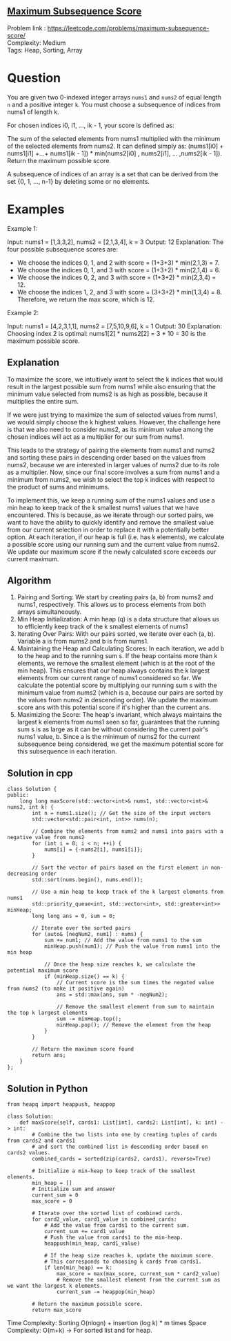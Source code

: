 ## [Maximum Subsequence Score](https://leetcode.com/problems/maximum-subsequence-score/)

Problem link : https://leetcode.com/problems/maximum-subsequence-score/ <br>
Complexity: Medium <br>
Tags: Heap, Sorting, Array <br>


# Question

You are given two 0-indexed integer arrays `nums1` and `nums2` of equal length `n` and a positive integer `k`. You must choose a subsequence of indices from nums1 of length k.

For chosen indices i0, i1, ..., ik - 1, your score is defined as:

The sum of the selected elements from nums1 multiplied with the minimum of the selected elements from nums2.
It can defined simply as: (nums1[i0] + nums1[i1] +...+ nums1[ik - 1]) * min(nums2[i0] , nums2[i1], ... ,nums2[ik - 1]).
Return the maximum possible score.

A subsequence of indices of an array is a set that can be derived from the set {0, 1, ..., n-1} by deleting some or no elements.
 
# Examples

Example 1:

Input: nums1 = [1,3,3,2], nums2 = [2,1,3,4], k = 3
Output: 12
Explanation: 
The four possible subsequence scores are:
- We choose the indices 0, 1, and 2 with score = (1+3+3) * min(2,1,3) = 7.
- We choose the indices 0, 1, and 3 with score = (1+3+2) * min(2,1,4) = 6. 
- We choose the indices 0, 2, and 3 with score = (1+3+2) * min(2,3,4) = 12. 
- We choose the indices 1, 2, and 3 with score = (3+3+2) * min(1,3,4) = 8.
Therefore, we return the max score, which is 12.

Example 2:

Input: nums1 = [4,2,3,1,1], nums2 = [7,5,10,9,6], k = 1
Output: 30
Explanation: 
Choosing index 2 is optimal: nums1[2] * nums2[2] = 3 * 10 = 30 is the maximum possible score.

## Explanation

To maximize the score, we intuitively want to select the k indices that would result in the largest possible sum from nums1 while also ensuring that the minimum value selected from nums2 is as high as possible, because it multiplies the entire sum.

If we were just trying to maximize the sum of selected values from nums1, we would simply choose the k highest values. However, the challenge here is that we also need to consider nums2, as its minimum value among the chosen indices will act as a multiplier for our sum from nums1.

This leads to the strategy of pairing the elements from nums1 and nums2 and sorting these pairs in descending order based on the values from nums2, because we are interested in larger values of nums2 due to its role as a multiplier. Now, since our final score involves a sum from nums1 and a minimum from nums2, we wish to select the top k indices with respect to the product of sums and minimums.

To implement this, we keep a running sum of the nums1 values and use a min heap to keep track of the k smallest nums1 values that we have encountered. This is because, as we iterate through our sorted pairs, we want to have the ability to quickly identify and remove the smallest value from our current selection in order to replace it with a potentially better option. At each iteration, if our heap is full (i.e. has k elements), we calculate a possible score using our running sum and the current value from nums2. We update our maximum score if the newly calculated score exceeds our current maximum.

## Algorithm

1. Pairing and Sorting: We start by creating pairs (a, b) from nums2 and nums1, respectively. This allows us to process elements from both arrays simultaneously.
2. Min Heap Initialization: A min heap (q) is a data structure that allows us to efficiently keep track of the k smallest elements of nums1
3. Iterating Over Pairs: With our pairs sorted, we iterate over each (a, b). Variable a is from nums2 and b is from nums1.
4. Maintaining the Heap and Calculating Scores: In each iteration, we add b to the heap and to the running sum s. If the heap contains more than k elements, we remove the smallest element (which is at the root of the min heap). This ensures that our heap always contains the k largest elements from our current range of nums1 considered so far. We calculate the potential score by multiplying our running sum s with the minimum value from nums2 (which is a, because our pairs are sorted by the values from nums2 in descending order). We update the maximum score ans with this potential score if it's higher than the current ans.
5. Maximizing the Score: The heap's invariant, which always maintains the largest k elements from nums1 seen so far, guarantees that the running sum s is as large as it can be without considering the current pair's nums1 value, b. Since a is the minimum of nums2 for the current subsequence being considered, we get the maximum potential score for this subsequence in each iteration. 


## Solution in cpp
```
class Solution {
public:
    long long maxScore(std::vector<int>& nums1, std::vector<int>& nums2, int k) {
        int n = nums1.size(); // Get the size of the input vectors
        std::vector<std::pair<int, int>> nums(n);
      
        // Combine the elements from nums2 and nums1 into pairs with a negative value from nums2
        for (int i = 0; i < n; ++i) {
            nums[i] = {-nums2[i], nums1[i]};
        }

        // Sort the vector of pairs based on the first element in non-decreasing order
        std::sort(nums.begin(), nums.end());

        // Use a min heap to keep track of the k largest elements from nums1
        std::priority_queue<int, std::vector<int>, std::greater<int>> minHeap;
        long long ans = 0, sum = 0;

        // Iterate over the sorted pairs
        for (auto& [negNum2, num1] : nums) {
            sum += num1; // Add the value from nums1 to the sum
            minHeap.push(num1); // Push the value from nums1 into the min heap
          
            // Once the heap size reaches k, we calculate the potential maximum score
            if (minHeap.size() == k) {
                // Current score is the sum times the negated value from nums2 (to make it positive again)
                ans = std::max(ans, sum * -negNum2);

                // Remove the smallest element from sum to maintain the top k largest elements
                sum -= minHeap.top();
                minHeap.pop(); // Remove the element from the heap
            }
        }

        // Return the maximum score found
        return ans;
    }
};
```

## Solution in Python
```
from heapq import heappush, heappop

class Solution:
    def maxScore(self, cards1: List[int], cards2: List[int], k: int) -> int:
        # Combine the two lists into one by creating tuples of cards from cards2 and cards1
        # and sort the combined list in descending order based on cards2 values.
        combined_cards = sorted(zip(cards2, cards1), reverse=True)
      
        # Initialize a min-heap to keep track of the smallest elements.
        min_heap = []
        # Initialize sum and answer
        current_sum = 0
        max_score = 0
      
        # Iterate over the sorted list of combined cards.
        for card2_value, card1_value in combined_cards:
            # Add the value from cards1 to the current sum.
            current_sum += card1_value
            # Push the value from cards1 to the min-heap.
            heappush(min_heap, card1_value)
          
            # If the heap size reaches k, update the maximum score.
            # This corresponds to choosing k cards from cards1.
            if len(min_heap) == k:
                max_score = max(max_score, current_sum * card2_value)
                # Remove the smallest element from the current sum as we want the largest k elements.
                current_sum -= heappop(min_heap)
              
        # Return the maximum possible score.
        return max_score
```


Time Complexity: Sorting O(nlogn) + insertion (log k) * m times 
Space Complexity: O(m+k) -> For sorted list and for heap.